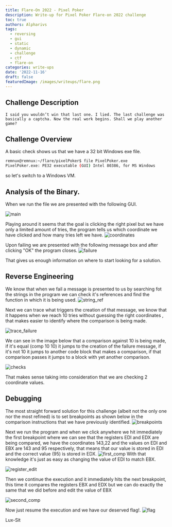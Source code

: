 ```yaml
---
title: Flare-On 2022 - Pixel Poker
description: Write-up for Pixel Poker Flare-on 2022 challenge
toc: true
authors: Alpharivs
tags:
  - reversing
  - gui
  - static
  - dynamic
  - challenge
  - ctf
  - flare-on
categories: write-ups
date: '2022-11-16'
draft: false
featuredImage: /images/writeups/flare.png
---
```


## Challenge Description

```text
I said you wouldn’t win that last one. I lied. The last challenge was basically a captcha. Now the real work begins. Shall we play another game?
```

## Challenge Overview

A basic check shows us that we have a 32 bit Windows exe file.
```bash
remnux@remnux:~/flare/pixelPoker$ file PixelPoker.exe
PixelPoker.exe: PE32 executable (GUI) Intel 80386, for MS Windows
```
so let's switch to a Windows VM.
## Analysis of the Binary.

When we run the file we are presented with the following GUI.

![main](images/main.png)

Playing around it seems that the goal is clicking the right pixel but we have only a limited amount of tries, the program tells us which coordinate we have clicked and how many tries left we have.
![coordinates](images/coordinates.png)

Upon failing we are presented with the following message box and after clicking "OK" the program closes.
![failure](images/failure.png)

That gives us enough information on where to start looking for a solution.

## Reverse Engineering

We know that when we fail a message is presented to us by searching fot the strings in the program we can check it's references and find the function in which it is being used.
![string_ref](images/string_ref.png)

Next we can trace what triggers the creation of that message, we know that it happens when we reach 10 tries without guessing the right coordinates , that makes easier to identify where the comparison is being made.

![trace_failure](images/trace_failure.png)

We can see in the image below that a comparison against 10 is being made, if it's equal (comp 10 10) it jumps to the creation of the failure message, if it's not 10 it jumps to another code block that makes a comparison, if that comparison passes it jumps to a block with yet another comparison.

![checks](images/checks.png)

That makes sense taking into consideration that we are checking 2 coordinate values.

## Debugging

The most straight forward solution for this challenge (albeit not the only one nor the most refined) is to set breakpoints as shown below in the comparison instructions that we have previously identified.
![breakpoints](images/breakpoints.png)

Next we run the program and when we click anywhere we hit immediately the first breakpoint where we can see that the registers EDI and EDX are being compared, we have the coordinates 143,22 and the values on EDI and EBX are 143 and 95 respectively, that means that our value is stored in EDI and the correct value (95) is stored in EDX.
![first_comp](images/first_comp.png)
With that knowledge it's just as easy as changing the value of EDI to match EBX.

![register_edit](images/register_edit.png)

Then we continue the execution and it immediately hits the next breakpoint, this time it compares the registers EBX and EDX but we can do exactly the same that we did before and edit the value of EBX

![second_comp](images/second_comp.png)

Now just resume the execution and we have our deserved flag!.
![flag](images/flag.png)

Lux-Sit